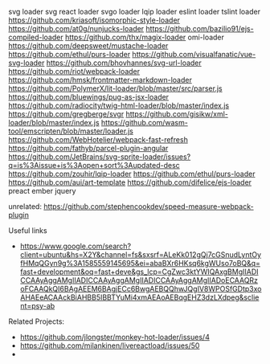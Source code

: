 svg loader
svg react loader
svgo loader
lqip loader
eslint loader
tslint loader
https://github.com/kriasoft/isomorphic-style-loader
https://github.com/at0g/nunjucks-loader
https://github.com/bazilio91/ejs-compiled-loader
https://github.com/thx/magix-loader
omi-loader
https://github.com/deepsweet/mustache-loader
https://github.com/ethul/purs-loader
https://github.com/visualfanatic/vue-svg-loader
https://github.com/bhovhannes/svg-url-loader
https://github.com/riot/webpack-loader
https://github.com/hmsk/frontmatter-markdown-loader
https://github.com/PolymerX/lit-loader/blob/master/src/parser.js
https://github.com/bluewings/pug-as-jsx-loader
https://github.com/radiocity/twig-html-loader/blob/master/index.js
https://github.com/gregberge/svgr
https://github.com/gisikw/xml-loader/blob/master/index.js
https://github.com/wasm-tool/emscripten/blob/master/loader.js
https://github.com/WebHotelier/webpack-fast-refresh
https://github.com/fathyb/parcel-plugin-angular
https://github.com/JetBrains/svg-sprite-loader/issues?q=is%3Aissue+is%3Aopen+sort%3Aupdated-desc
https://github.com/zouhir/lqip-loader
https://github.com/ethul/purs-loader
https://github.com/aui/art-template
https://github.com/difelice/ejs-loader
preact
ember
jquery

unrelated:
https://github.com/stephencookdev/speed-measure-webpack-plugin

Useful links

- https://www.google.com/search?client=ubuntu&hs=X2Y&channel=fs&sxsrf=ALeKk012gQj7cGSnudLyntOyfHMqQGyn9g%3A1585559145695&ei=abaBXr6HKsq6kgWUso7oBQ&q=fast+development&oq=fast+deve&gs_lcp=CgZwc3ktYWIQAxgBMgIIADICCAAyAggAMgIIADICCAAyAggAMgIIADICCAAyAggAMgIIADoECAAQRzoFCAAQkQI6BAgAEEM6BAgjECc6BwgAEBQQhwJQgIV8WPOSfGDtp3xoAHAEeACAAckBiAHBB5IBBTYuMi4xmAEAoAEBqgEHZ3dzLXdpeg&sclient=psy-ab

Related Projects:

- https://github.com/jlongster/monkey-hot-loader/issues/4
- https://github.com/milankinen/livereactload/issues/50
-

<!-- TODO hmrrun2

// const hmrRun2 = (id, dependencyId) => {
//   const {accept, dispose} = hmrCache[id]
//   for(const [file, fn] of Object.entries(dispose)){
//     fn()
//   }
//   delete moduleCache[id]
//   delete moduleCache[dependencyId]
//   require(id)
// }

 -->

